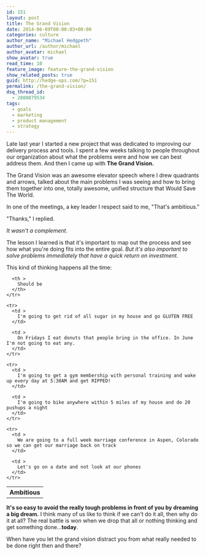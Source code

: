 ```yaml
---
id: 151
layout: post
title: The Grand Vision
date: 2014-06-09T08:00:03+00:00
categories: culture
author_name: "Michael Hedgpeth"
author_url: /author/michael
author_avatar: michael
show_avatar: true
read_time: 10
feature_image: feature-the-grand-vision 
show_related_posts: true 
guid: http://hedge-ops.com/?p=151
permalink: /the-grand-vision/
dsq_thread_id:
  - 2800879534
tags:
  - goals
  - marketing
  - product management
  - strategy
---
```

Late last year I started a new project that was dedicated to improving our delivery process and tools. I spent a few weeks talking to people throughout our organization about what the problems were and how we can best address them. And then I came up with **The Grand Vision.**

The Grand Vision was an awesome elevator speech where I drew quadrants and arrows, talked about the main problems I was seeing and how to bring them together into one, totally awesome, unified structure that Would Save The World.

In one of the meetings, a key leader I respect said to me, "That's ambitious."

"Thanks," I replied.

_It wasn't a complement_.<!--more-->

The lesson I learned is that it's important to map out the process and see how what you're doing fits into the entire goal. _But it's also important to solve problems immediately that have a quick return on investment._

This kind of thinking happens all the time:

<div class="table-responsive">
  <table  style="width:100%; "  class="easy-table easy-table-default " border="0">
    <tr>
      <th >
        Ambitious
      </th>
      
      <th >
        Should be
      </th>
    </tr>
    
    <tr>
      <td >
        I'm going to get rid of all sugar in my house and go GLUTEN FREE
      </td>
      
      <td >
        On Fridays I eat donuts that people bring in the office. In June I'm not going to eat any.
      </td>
    </tr>
    
    <tr>
      <td >
        I'm going to get a gym membership with personal training and wake up every day at 5:30AM and get RIPPED!
      </td>
      
      <td >
        I'm going to bike anywhere within 5 miles of my house and do 20 pushups a night
      </td>
    </tr>
    
    <tr>
      <td >
        We are going to a full week marriage conference in Aspen, Colorado so we can get our marriage back on track
      </td>
      
      <td >
        Let's go on a date and not look at our phones
      </td>
    </tr>
  </table>
</div>

**It's so easy to avoid the really tough problems in front of you by dreaming a big dream.** I think many of us like to think if we can't do it all, then why do it at all? The real battle is won when we drop that all or nothing thinking and get something done...**today**.

When have you let the grand vision distract you from what really needed to be done right then and there?
